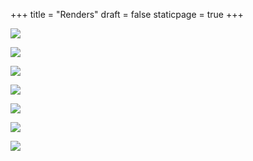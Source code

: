 +++
title = "Renders"
draft = false
staticpage = true
+++

[![](/renders/Weirwood_tb.jpg)](/renders/Weirwood.jpg)

[![](/renders/Path_tb.jpg)](/renders/Path.jpg)

[![](/renders/Helmet_tb.jpg)](/renders/Helmet.jpg)

[![](/renders/Kubernates_tb.jpg)](/renders/Kubernates.jpg)

[![](/renders/Desert_tb.jpg)](/renders/Desert.jpg)

[![](/renders/Splash_tb.jpg)](/renders/Splash.jpg)

[![](/renders/Alien_tb.jpg)](/renders/Alien.jpg)











